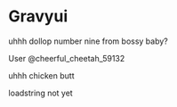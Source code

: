 # Gravyui
uhhh dollop number nine from bossy baby?

User @cheerful_cheetah_59132 


uhhh chicken butt

loadstring not yet
